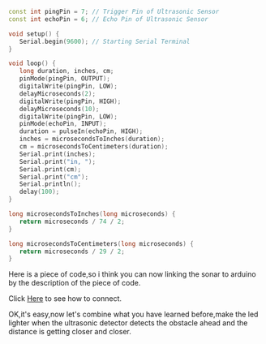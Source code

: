 ```C++
const int pingPin = 7; // Trigger Pin of Ultrasonic Sensor
const int echoPin = 6; // Echo Pin of Ultrasonic Sensor

void setup() {
   Serial.begin(9600); // Starting Serial Terminal
}

void loop() {
   long duration, inches, cm;
   pinMode(pingPin, OUTPUT);
   digitalWrite(pingPin, LOW);
   delayMicroseconds(2);
   digitalWrite(pingPin, HIGH);
   delayMicroseconds(10);
   digitalWrite(pingPin, LOW);
   pinMode(echoPin, INPUT);
   duration = pulseIn(echoPin, HIGH);
   inches = microsecondsToInches(duration);
   cm = microsecondsToCentimeters(duration);
   Serial.print(inches);
   Serial.print("in, ");
   Serial.print(cm);
   Serial.print("cm");
   Serial.println();
   delay(100);
}

long microsecondsToInches(long microseconds) {
   return microseconds / 74 / 2;
}

long microsecondsToCentimeters(long microseconds) {
   return microseconds / 29 / 2;
}
```
  
 Here is a piece of code,so i think you can now linking the sonar to arduino by the description of the piece of code.  
   
   
Click [Here](https://github.com/510Lab/ArduinoTutorial/blob/main/pics/demoPics/7-1ultrasonic_circuit_connection.jpg) to see how to connect.  
  
  
OK,it's easy,now let's combine what you have learned before,make the led lighter when the ultrasonic detector detects the obstacle ahead and the distance is getting closer and closer.
